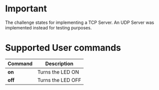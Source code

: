 # Important
The challenge states for implementing a TCP Server. An UDP Server was implemented instead for testing purposes.
# Supported User commands
|Command| Description|
|-------|------------|
|**on**|Turns the LED ON|
|**off**|Turns the LED OFF|
